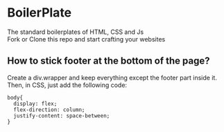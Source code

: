 # BoilerPlate
The standard boilerplates of HTML, CSS and Js <br>
Fork or Clone this repo and start crafting your websites
## How to stick footer at the bottom of the page?
Create a div.wrapper and keep everything except the footer part inside it. <br>
Then, in CSS, just add the following code:
```
body{
  display: flex;
  flex-direction: column;
  justify-content: space-between;
}
```
